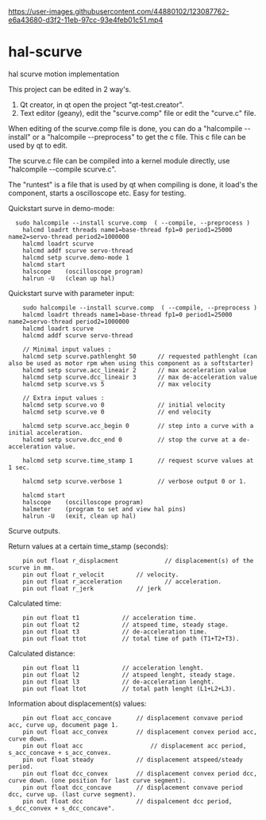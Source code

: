 
https://user-images.githubusercontent.com/44880102/123087762-e6a43680-d3f2-11eb-97cc-93e4feb01c51.mp4

# hal-scurve
hal scurve motion implementation

This project can be edited in 2 way's.
1. Qt creator, in qt open the project "qt-test.creator".
2. Text editor (geany), edit the "scurve.comp" file or edit the "curve.c" file.

When editing of the scurve.comp file is done, you can do a "halcompile --install" or a "halcompile --preprocess" to get the c file.
This c file can be used by qt to edit.

The scurve.c file can be compiled into a kernel module directly, use "halcompile --compile scurve.c".

The "runtest" is a file that is used by qt when compiling is done, it load's the component, starts a oscilloscope etc. Easy for testing.

Quickstart surve in demo-mode:
```
  sudo halcompile --install scurve.comp  ( --compile, --preprocess )
	halcmd loadrt threads name1=base-thread fp1=0 period1=25000 name2=servo-thread period2=1000000
 	halcmd loadrt scurve
 	halcmd addf scurve servo-thread
 	halcmd setp scurve.demo-mode 1
 	halcmd start
	halscope    (oscilloscope program)
	halrun -U   (clean up hal)
``` 
Quickstart surve with parameter input:
```
	sudo halcompile --install scurve.comp  ( --compile, --preprocess )
	halcmd loadrt threads name1=base-thread fp1=0 period1=25000 name2=servo-thread period2=1000000
	halcmd loadrt scurve
	halcmd addf scurve servo-thread

	// Minimal input values :
	halcmd setp scurve.pathlenght 50      // requested pathlenght (can also be used as motor rpm when using this component as a softstarter)
	halcmd setp scurve.acc_lineair 2      // max acceleration value
	halcmd setp scurve.dcc_lineair 3      // max de-acceleration value
	halcmd setp scurve.vs 5               // max velocity

	// Extra input values :
	halcmd setp scurve.vo 0               // initial velocity
	halcmd setp scurve.ve 0               // end velocity

	halcmd setp scurve.acc_begin 0        // step into a curve with a initial acceleration.
	halcmd setp scurve.dcc_end 0          // stop the curve at a de-acceleration value. 

	halcmd setp scurve.time_stamp 1       // request scurve values at 1 sec.

	halcmd setp scurve.verbose 1          // verbose output 0 or 1.

	halcmd start
	halscope    (oscilloscope program)
	halmeter    (program to set and view hal pins)
	halrun -U   (exit, clean up hal)
```
Scurve outputs.

Return values at a certain time_stamp (seconds):
```
	pin out float r_displacment   	    	// displacement(s) of the scurve in mm.
	pin out float r_velocit			// velocity.
	pin out float r_acceleration  	    	// acceleration.
	pin out float r_jerk			// jerk
```
Calculated time:
```
	pin out float t1			// acceleration time.
	pin out float t2			// atspeed time, steady stage.
	pin out float t3			// de-acceleration time.
	pin out float ttot			// total time of path (T1+T2+T3).
```
Calculated distance:
```
	pin out float l1			// acceleration lenght.
	pin out float l2			// atspeed lenght, steady stage.
	pin out float l3			// de-acceleration lenght.
	pin out float ltot			// total path lenght (L1+L2+L3).
```
Information about displacement(s) values:
```
	pin out float acc_concave  		// displacement convave period acc, curve up, document page 1.
	pin out float acc_convex   		// displacement convex period acc, curve down.
	pin out float acc           		// displacement acc period, s_acc_concave + s_acc_convex.
	pin out float steady       		// displacement atspeed/steady period.
	pin out float dcc_convex   		// displacement convex period dcc, curve down. (one position for last curve segment).
	pin out float dcc_concave  		// displacement convave period dcc, curve up. (last curve segment).
	pin out float dcc          		// dispalcement dcc period, s_dcc_convex + s_dcc_concave".
```
